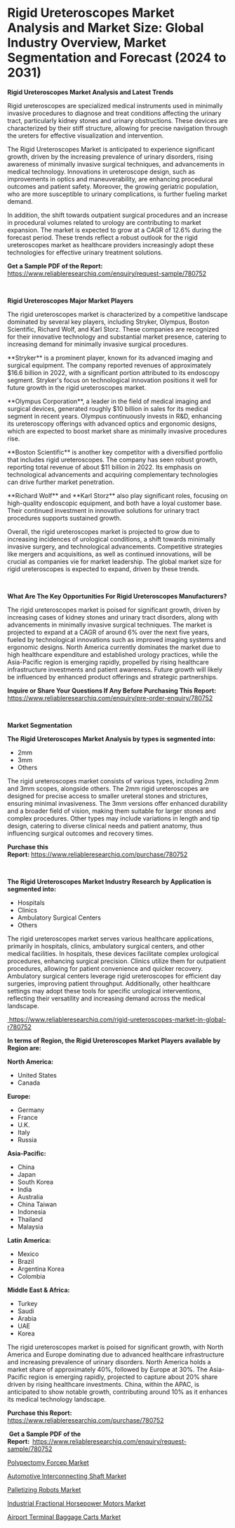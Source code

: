 <p><h1>Rigid Ureteroscopes Market Analysis and Market Size: Global Industry Overview, Market Segmentation and Forecast (2024 to 2031)</h1></p><p><strong>Rigid Ureteroscopes Market Analysis and Latest Trends</strong></p>
<p><p>Rigid ureteroscopes are specialized medical instruments used in minimally invasive procedures to diagnose and treat conditions affecting the urinary tract, particularly kidney stones and urinary obstructions. These devices are characterized by their stiff structure, allowing for precise navigation through the ureters for effective visualization and intervention. </p><p>The Rigid Ureteroscopes Market is anticipated to experience significant growth, driven by the increasing prevalence of urinary disorders, rising awareness of minimally invasive surgical techniques, and advancements in medical technology. Innovations in ureteroscope design, such as improvements in optics and maneuverability, are enhancing procedural outcomes and patient safety. Moreover, the growing geriatric population, who are more susceptible to urinary complications, is further fueling market demand.</p><p>In addition, the shift towards outpatient surgical procedures and an increase in procedural volumes related to urology are contributing to market expansion. The market is expected to grow at a CAGR of 12.6% during the forecast period. These trends reflect a robust outlook for the rigid ureteroscopes market as healthcare providers increasingly adopt these technologies for effective urinary treatment solutions.</p></p>
<p><strong>Get a Sample PDF of the Report:&nbsp;</strong> <a href="https://www.reliableresearchiq.com/enquiry/request-sample/780752?utm_campaign=1144&utm_medium=2&utm_source=Github&utm_content=ia&utm_term=15102024&utm_id=rigid-ureteroscopes">https://www.reliableresearchiq.com/enquiry/request-sample/780752</a></p>
<p>&nbsp;</p>
<p><strong>Rigid Ureteroscopes Major Market Players</strong></p>
<p><p>The rigid ureteroscopes market is characterized by a competitive landscape dominated by several key players, including Stryker, Olympus, Boston Scientific, Richard Wolf, and Karl Storz. These companies are recognized for their innovative technology and substantial market presence, catering to increasing demand for minimally invasive surgical procedures.</p><p>**Stryker** is a prominent player, known for its advanced imaging and surgical equipment. The company reported revenues of approximately $16.6 billion in 2022, with a significant portion attributed to its endoscopy segment. Stryker's focus on technological innovation positions it well for future growth in the rigid ureteroscopes market.</p><p>**Olympus Corporation**, a leader in the field of medical imaging and surgical devices, generated roughly $10 billion in sales for its medical segment in recent years. Olympus continuously invests in R&D, enhancing its ureteroscopy offerings with advanced optics and ergonomic designs, which are expected to boost market share as minimally invasive procedures rise.</p><p>**Boston Scientific** is another key competitor with a diversified portfolio that includes rigid ureteroscopes. The company has seen robust growth, reporting total revenue of about $11 billion in 2022. Its emphasis on technological advancements and acquiring complementary technologies can drive further market penetration.</p><p>**Richard Wolf** and **Karl Storz** also play significant roles, focusing on high-quality endoscopic equipment, and both have a loyal customer base. Their continued investment in innovative solutions for urinary tract procedures supports sustained growth.</p><p>Overall, the rigid ureteroscopes market is projected to grow due to increasing incidences of urological conditions, a shift towards minimally invasive surgery, and technological advancements. Competitive strategies like mergers and acquisitions, as well as continued innovations, will be crucial as companies vie for market leadership. The global market size for rigid ureteroscopes is expected to expand, driven by these trends.</p></p>
<p>&nbsp;</p>
<p><strong>What Are The Key Opportunities For Rigid Ureteroscopes Manufacturers?</strong></p>
<p><p>The rigid ureteroscopes market is poised for significant growth, driven by increasing cases of kidney stones and urinary tract disorders, along with advancements in minimally invasive surgical techniques. The market is projected to expand at a CAGR of around 6% over the next five years, fueled by technological innovations such as improved imaging systems and ergonomic designs. North America currently dominates the market due to high healthcare expenditure and established urology practices, while the Asia-Pacific region is emerging rapidly, propelled by rising healthcare infrastructure investments and patient awareness. Future growth will likely be influenced by enhanced product offerings and strategic partnerships.</p></p>
<p><strong>Inquire or Share Your Questions If Any Before Purchasing This Report:</strong> <a href="https://www.reliableresearchiq.com/enquiry/pre-order-enquiry/780752?utm_campaign=1144&utm_medium=2&utm_source=Github&utm_content=ia&utm_term=15102024&utm_id=rigid-ureteroscopes">https://www.reliableresearchiq.com/enquiry/pre-order-enquiry/780752</a></p>
<p>&nbsp;</p>
<p><strong>Market Segmentation</strong></p>
<p><strong>The Rigid Ureteroscopes Market Analysis by types is segmented into:</strong></p>
<p><ul><li>2mm</li><li>3mm</li><li>Others</li></ul></p>
<p><p>The rigid ureteroscopes market consists of various types, including 2mm and 3mm scopes, alongside others. The 2mm rigid ureteroscopes are designed for precise access to smaller ureteral stones and strictures, ensuring minimal invasiveness. The 3mm versions offer enhanced durability and a broader field of vision, making them suitable for larger stones and complex procedures. Other types may include variations in length and tip design, catering to diverse clinical needs and patient anatomy, thus influencing surgical outcomes and recovery times.</p></p>
<p><strong>Purchase this Report:&nbsp;</strong><a href="https://www.reliableresearchiq.com/purchase/780752?utm_campaign=1144&utm_medium=2&utm_source=Github&utm_content=ia&utm_term=15102024&utm_id=rigid-ureteroscopes">https://www.reliableresearchiq.com/purchase/780752</a></p>
<p>&nbsp;</p>
<p><strong>The Rigid Ureteroscopes Market Industry Research by Application is segmented into:</strong></p>
<p><ul><li>Hospitals</li><li>Clinics</li><li>Ambulatory Surgical Centers</li><li>Others</li></ul></p>
<p><p>The rigid ureteroscopes market serves various healthcare applications, primarily in hospitals, clinics, ambulatory surgical centers, and other medical facilities. In hospitals, these devices facilitate complex urological procedures, enhancing surgical precision. Clinics utilize them for outpatient procedures, allowing for patient convenience and quicker recovery. Ambulatory surgical centers leverage rigid ureteroscopes for efficient day surgeries, improving patient throughput. Additionally, other healthcare settings may adopt these tools for specific urological interventions, reflecting their versatility and increasing demand across the medical landscape.</p></p>
<p><a href="https://www.reliableresearchiq.com/rigid-ureteroscopes-market-in-global-r780752?utm_campaign=1144&utm_medium=2&utm_source=Github&utm_content=ia&utm_term=15102024&utm_id=rigid-ureteroscopes">&nbsp;https://www.reliableresearchiq.com/rigid-ureteroscopes-market-in-global-r780752</a></p>
<p><strong>In terms of Region, the Rigid Ureteroscopes Market Players available by Region are:</strong></p>
<p>
    <p> <strong> North America: </strong>
        <ul>
            <li>United States</li>
            <li>Canada</li>
        </ul>
        </p> 
    <p> <strong> Europe: </strong>
        <ul>
            <li>Germany</li>
            <li>France</li>
            <li>U.K.</li>
            <li>Italy</li>
            <li>Russia</li>
        </ul>
        </p> 
    <p> <strong> Asia-Pacific: </strong>
        <ul>
            <li>China</li>
            <li>Japan</li>
            <li>South Korea</li>
            <li>India</li>
            <li>Australia</li>
            <li>China Taiwan</li>
            <li>Indonesia</li>
            <li>Thailand</li>
            <li>Malaysia</li>
        </ul>
        </p> 
    <p> <strong> Latin America: </strong>
        <ul>
            <li>Mexico</li>
            <li>Brazil</li>
            <li>Argentina Korea</li>
            <li>Colombia</li>
        </ul>
        </p> 
    <p> <strong> Middle East & Africa: </strong>
        <ul>
            <li>Turkey</li>
            <li>Saudi</li>
            <li>Arabia</li>
            <li>UAE</li>
            <li>Korea</li>
        </ul>
    </p>
    </p>
<p><p>The rigid ureteroscopes market is poised for significant growth, with North America and Europe dominating due to advanced healthcare infrastructure and increasing prevalence of urinary disorders. North America holds a market share of approximately 40%, followed by Europe at 30%. The Asia-Pacific region is emerging rapidly, projected to capture about 20% share driven by rising healthcare investments. China, within the APAC, is anticipated to show notable growth, contributing around 10% as it enhances its medical technology landscape.</p></p>
<p><strong>Purchase this Report: </strong><a href="https://www.reliableresearchiq.com/purchase/780752?utm_campaign=1144&utm_medium=2&utm_source=Github&utm_content=ia&utm_term=15102024&utm_id=rigid-ureteroscopes">https://www.reliableresearchiq.com/purchase/780752</a></p>
<p>&nbsp;<strong>Get a Sample PDF of the Report:&nbsp;&nbsp;</strong><a href="https://www.reliableresearchiq.com/enquiry/request-sample/780752?utm_campaign=1144&utm_medium=2&utm_source=Github&utm_content=ia&utm_term=15102024&utm_id=rigid-ureteroscopes">https://www.reliableresearchiq.com/enquiry/request-sample/780752</a></p>
<p><strong></strong></p>
<p><p><a href="https://github.com/brindal51/Market-Research-Report-List-1/blob/main/polypectomy-forcep-market.md?utm_campaign=1144&utm_medium=2&utm_source=Github&utm_content=ia&utm_term=15102024&utm_id=rigid-ureteroscopes">Polypectomy Forcep Market</a></p><p><a href="https://www.linkedin.com/pulse/disruption-innovation-automotive-interconnecting-shaft-industry-ghjpc?utm_campaign=1144&utm_medium=2&utm_source=Github&utm_content=ia&utm_term=15102024&utm_id=rigid-ureteroscopes">Automotive Interconnecting Shaft Market</a></p><p><a href="https://issuu.com/reportprime-2/docs/palletizing-robots-market-size-2030_1371255bf4132b?utm_campaign=1144&utm_medium=2&utm_source=Github&utm_content=ia&utm_term=15102024&utm_id=rigid-ureteroscopes">Palletizing Robots Market</a></p><p><a href="https://issuu.com/reportprime-2/docs/industrial-fractional-horsepower-mo_bb1626aaeed3d4?utm_campaign=1144&utm_medium=2&utm_source=Github&utm_content=ia&utm_term=15102024&utm_id=rigid-ureteroscopes">Industrial Fractional Horsepower Motors Market</a></p><p><a href="https://www.linkedin.com/pulse/airport-terminal-baggage-carts-market-global-insights-regional-lnxwc?utm_campaign=1144&utm_medium=2&utm_source=Github&utm_content=ia&utm_term=15102024&utm_id=rigid-ureteroscopes">Airport Terminal Baggage Carts Market</a></p></p>
